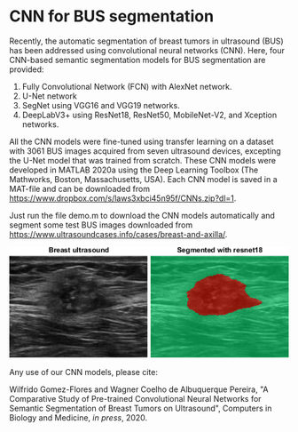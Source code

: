# CNN for BUS segmentation
Recently, the automatic segmentation of breast tumors in ultrasound (BUS) has been addressed using convolutional neural networks (CNN). Here, four CNN-based semantic segmentation models for BUS segmentation are provided: 
1. Fully Convolutional Network (FCN) with AlexNet network.
2. U-Net network
3. SegNet using VGG16 and VGG19 networks.
4. DeepLabV3+ using ResNet18, ResNet50, MobileNet-V2, and Xception networks.

All the CNN models were fine-tuned using transfer learning on a dataset with 3061 BUS images acquired from seven ultrasound devices, excepting the U-Net model that was trained from scratch. These CNN models were developed in MATLAB 2020a using the Deep Learning Toolbox (The Mathworks, Boston, Massachusetts, USA). Each CNN model is saved in a MAT-file and can be downloaded from https://www.dropbox.com/s/laws3xbci45n95f/CNNs.zip?dl=1.

Just run the file demo.m to download the CNN models automatically and segment some test BUS images downloaded from https://www.ultrasoundcases.info/cases/breast-and-axilla/.

![picture alt](https://github.com/wgomezf/CNN-BUS-segment/blob/master/cnnseg.png "CAD")

Any use of our CNN models, please cite:

Wilfrido Gomez-Flores and Wagner Coelho de Albuquerque Pereira, "A Comparative Study of Pre-trained Convolutional Neural Networks for Semantic Segmentation of Breast Tumors on Ultrasound", Computers in Biology and Medicine, _in press_, 2020.
